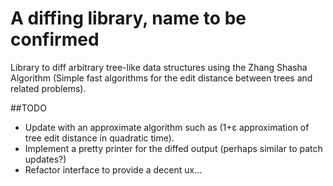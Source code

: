 # A diffing library, name to be confirmed

Library to diff arbitrary tree-like data structures using the Zhang Shasha Algorithm (Simple fast algorithms for the edit distance between trees and related problems).

##TODO
- Update with an approximate algorithm such as (1+ε approximation of tree edit distance in quadratic time).
- Implement a pretty printer for the diffed output (perhaps similar to patch updates?)
- Refactor interface to provide a decent ux...
